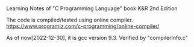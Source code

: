 #
Learning Notes of "C Programming Language" book K&R 2nd Edition

The code is compiled/tested using online compiler.
https://www.programiz.com/c-programming/online-compiler/

As of now[2022-12-30], it is gcc version 9.3.
Verified by "compilerInfo.c"


